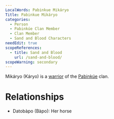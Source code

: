 ```yaml
---
LocalWords: Pabinkue Mikáryo
Title: Pabinkue Mikáryo
categories:
  - Person
  - Pabinkúe Clan Member
  - Clan Member
  - Sand and Blood Characters
needEdit: true
scopeReferences:
  - title: Sand and Blood
    url: /sand-and-blood/
scopeWarning: secondary
---
```


Mikáryo (Káryo) is a [warrior](/kyōti-warrior/) of the [Pabinkúe]() clan.

# Relationships

* Datobàpo (Bàpo): Her horse
